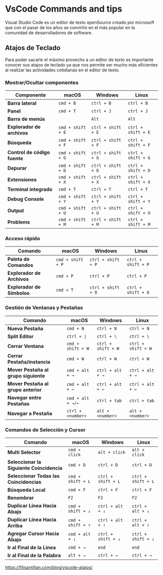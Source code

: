 # VsCode Commands and tips
Visual Studio Code es un editor de texto openSource creado por microsoft que con el pasar de los años se convirtió en el más popular en la comunidad de desarrolladores de software.

## Atajos de Teclado
Para poder sacarle el máximo provecho a un editor de texto es importante conocer sus atajos de teclado ya que nos permite ser mucho más eficientes al realizar las actividades cotidianas en el editor de texto.

### Mostrar/Ocultar componentes
| Componente                   | macOS             | Windows            | Linux              |
| ---------------------------- | ----------------- | ------------------ | ------------------ |
| **Barra lateral**            | `cmd + B`         | `ctrl + B`         | `ctrl + B`         |
| **Panel**                    | `cmd + T`         | `ctrl + J`         | `ctrl + J`         |
| **Barra de menús**           |                   | `Alt`              | `Alt`              |
| **Explorador de archivos**   | `cmd + shift + E` | `ctrl + shift + E` | `ctrl + shift + E` |
| **Búsqueda**                 | `cmd + shift + F` | `ctrl + shift + F` | `ctrl + shift + F` |
| **Control de código fuente** | `cmd + shift + G` | `ctrl + shift + G` | `ctrl + shift + G` |
| **Depurar**                  | `cmd + shift + D` | `ctrl + shift + D` | `ctrl + shift + D` |
| **Extensiones**              | `cmd + shift + X` | `ctrl + shift + X` | `ctrl + shift + X` |
| **Terminal integrado**       | `cmd + T`         | `ctrl + T `        | `ctrl + T`         |
| **Debug Console**            | `cmd + shift + Y` | `ctrl + shift + Y` | `ctrl + shift + Y` |
| **Output**                   | `cmd + shift + U` | `ctrl + shift + U` | `ctrl + shift + U` |
| **Problems**                 | `cmd + shift + M` | `ctrl + shift + M` | `ctrl + shift + M` |

### Acceso rápido
| Comando                     | macOS             | Windows            | Linux              |
| --------------------------- | ----------------- | ------------------ | ------------------ |
| **Paleta de Comandos**      | `cmd + shift + P` | `ctrl + shift + P` | `ctrl + shift + P` |
| **Explorador de Archivos**  | `cmd + P`         | `ctrl + P`         | `ctrl + P`         |
| **Explorador de Símbolos**  | `cmd + T`         | `ctrl + shift + O` | `ctrl + shift + O` |

 
### Gestión de Ventanas y Pestañas
| Comando                              | macOS             | Windows              | Linux                |
| ------------------------------------ | ----------------- | -------------------- | -------------------- |
| **Nueva Pestaña**                    | `cmd + N`         | `ctrl + N`           | `ctrl + N`           |
| **Split Editor**                     | `ctrl + \|`       | `ctrl + \`           | `ctrl + \`           |
| **Cerrar Ventana**                   | `cmd + shift + W` | `ctrl + shift + W`   | `ctrl + shift + W`   |
| **Cerrar Pestaña/instancia**         | `cmd + W`         | `ctrl + W`           | `ctrl + W`           |
| **Mover Pestaña al grupo siguiente** | `cmd + alt + →`   | `ctrl + alt + →`     | `ctrl + alt + →`     |
| **Mover Pestaña al grupo anterior**  | `cmd + alt + ←`   | `ctrl + alt + ←`     | `ctrl + alt + ←`     |
| **Navegar entre Pestañas**           | `cmd + alt + →/←` | `ctrl + tab`         | `ctrl + tab`         |
| **Navegar a Pestaña**                | `ctrl + <number>` | `alt + <number>`     | `alt + <number>`     |

### Comandos de Selección y Cursor
| Comando                                   | macOS             | Windows            | Linux              |
| ----------------------------------------- | ----------------- | ------------------ | ------------------ |
| **Multi Selector**                        | `cmd + click`     | `alt + click`      | `alt + click`      |
| **Seleccionar la Siguiente Coincidencia** | `cmd + D`         | `ctrl + D`         | `ctrl + D`         |
| **Seleccionar Todas las Coincidencias**   | `cmd + shift + L` | `ctrl + shift + L` | `ctrl + shift + L` |
| **Búsqueda Local**                        | `cmd + F`         | `ctrl + F`         | `ctrl + F`         |
| **Renombrar**                             | `F2`              | `F2`               | `F2`               |
| **Duplicar Línea Hacia Abajo**            | `cmd + shift + ↓` | `ctrl + alt + ↓`   | `ctrl + alt + ↓`   |
| **Duplicar Línea Hacia Arriba**           | `cmd + shift + ↑` | `ctrl + alt + ↑`   | `ctrl + alt + ↑`   |
| **Agregar Cursor Hacia Abajo**            | `cmd + alt + ↓`   | `ctrl + shift + ↓` | `ctrl + shift + ↓` |
| **Ir al Final de la Línea**               | `cmd + →`         | `end`              | `end`              |
| **Ir al Final de la Palabra**             | `alt + →`         | `ctrl + →`         | `ctrl + →`         |













https://filisantillan.com/blog/vscode-atajos/

